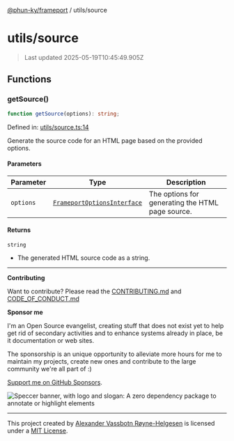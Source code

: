 [@phun-ky/frameport](../README.md) / utils/source

# utils/source

> Last updated 2025-05-19T10:45:49.905Z

## Functions

### getSource()

```ts
function getSource(options): string;
```

Defined in: [utils/source.ts:14](https://github.com/phun-ky/frameport/blob/main/src/utils/source.ts#L14)

Generate the source code for an HTML page based on the provided options.

#### Parameters

| Parameter | Type                                                                 | Description                                      |
| --------- | -------------------------------------------------------------------- | ------------------------------------------------ |
| `options` | [`FrameportOptionsInterface`](../types.md#frameportoptionsinterface) | The options for generating the HTML page source. |

#### Returns

`string`

- The generated HTML source code as a string.

---

**Contributing**

Want to contribute? Please read the [CONTRIBUTING.md](https://github.com/phun-ky/frameport/blob/main/CONTRIBUTING.md) and [CODE_OF_CONDUCT.md](https://github.com/phun-ky/frameport/blob/main/CODE_OF_CONDUCT.md)

**Sponsor me**

I'm an Open Source evangelist, creating stuff that does not exist yet to help get rid of secondary activities and to enhance systems already in place, be it documentation or web sites.

The sponsorship is an unique opportunity to alleviate more hours for me to maintain my projects, create new ones and contribute to the large community we're all part of :)

[Support me on GitHub Sponsors](https://github.com/sponsors/phun-ky).

![Speccer banner, with logo and slogan: A zero dependency package to annotate or highlight elements](https://github.com/phun-ky/frameport/blob/main/public/frameport-banner.png?raw=true)

---

This project created by [Alexander Vassbotn Røyne-Helgesen](http://phun-ky.net) is licensed under a [MIT License](https://choosealicense.com/licenses/mit/).
